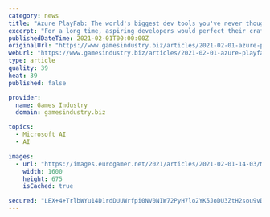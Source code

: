 ```yaml
---
category: news
title: "Azure PlayFab: The world's biggest dev tools you've never thought of"
excerpt: "For a long time, aspiring developers would perfect their craft with 2D platformers and Flash games, but now the improved accessibility of tools means they can be much more ambitious, much earlier. PlayerUnknown's Battlegrounds is a good example of that evolution,"
publishedDateTime: 2021-02-01T00:00:00Z
originalUrl: "https://www.gamesindustry.biz/articles/2021-02-01-azure-playfab-the-worlds-biggest-dev-tools-youve-never-thought-of"
webUrl: "https://www.gamesindustry.biz/articles/2021-02-01-azure-playfab-the-worlds-biggest-dev-tools-youve-never-thought-of"
type: article
quality: 39
heat: 39
published: false

provider:
  name: Games Industry
  domain: gamesindustry.biz

topics:
  - Microsoft AI
  - AI

images:
  - url: "https://images.eurogamer.net/2021/articles/2021-02-01-14-03/Minecraft_copy.jpg"
    width: 1600
    height: 675
    isCached: true

secured: "LEX+4+TrlbWYu14D1rdDUUWrfpi0NV0NIW72PyH7lo2YK5JoDU3ZtH2sou9vD1CYQsSrfq3KjcMygbVDEWTAzE+H8cUehQnIal6FRuPdPYY9++RGPFWNXSwSj3mN62jWYxovG6Y7It//AMnWveghTaSjrT4KJwttFH7udbOflmgjjq+I5ehMKRh1W1hOMEu+DYCAgYMgF+gqCzxpUqnuYqjJYiEQXfJVJA+QXz3nrgrNiuri7FUyXgNoLUIXkYQl3tDhz2VVCv39/X3cvvCUKO6imBiaId6TrRCXy04KOPjuUFbRPd+/kgVoAvaXZqTZXyMswJC9aVDi4V8trIXFu/MwJMlXFOQtqMsW1Gue+MA=;wZX4gqzaELv/klD1AwpX/Q=="
---
```


